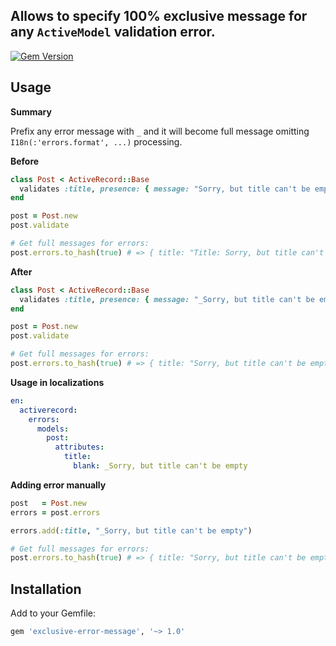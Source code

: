 ## Allows to specify 100% exclusive message for any `ActiveModel` validation error.

[![Gem Version](https://badge.fury.io/rb/exclusive-error-message.svg)](https://badge.fury.io/rb/exclusive-error-message)

## Usage
**Summary**

Prefix any error message with `_` and it will become full message omitting `I18n(:'errors.format', ...)` processing.

**Before**
```ruby
class Post < ActiveRecord::Base
  validates :title, presence: { message: "Sorry, but title can't be empty" }
end

post = Post.new
post.validate

# Get full messages for errors:
post.errors.to_hash(true) # => { title: "Title: Sorry, but title can't be empty" }
```

**After**
```ruby
class Post < ActiveRecord::Base
  validates :title, presence: { message: "_Sorry, but title can't be empty" }
end

post = Post.new
post.validate

# Get full messages for errors:
post.errors.to_hash(true) # => { title: "Sorry, but title can't be empty" }
```

**Usage in localizations**
```yaml
en:
  activerecord:
    errors:
      models:
        post:
          attributes:
            title:
              blank: _Sorry, but title can't be empty
```

**Adding error manually**
```ruby
post   = Post.new
errors = post.errors

errors.add(:title, "_Sorry, but title can't be empty")

# Get full messages for errors:
post.errors.to_hash(true) # => { title: "Sorry, but title can't be empty" }
```

## Installation
Add to your Gemfile:
```ruby
gem 'exclusive-error-message', '~> 1.0'
```
